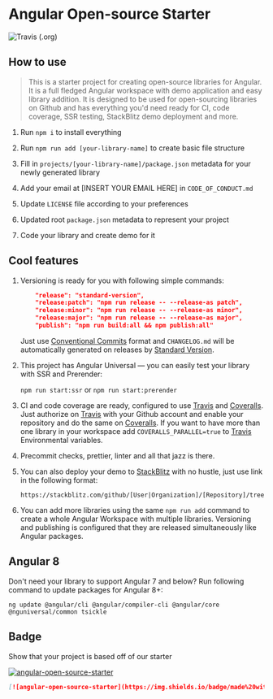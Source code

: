 # Angular Open-source Starter

![Travis (.org)](https://img.shields.io/travis/TinkoffCreditSystems/angular-open-source-starter)

## How to use

> This is a starter project for creating open-source libraries for Angular.
> It is a full fledged Angular workspace with demo application and easy library addition.
> It is designed to be used for open-sourcing libraries on Github and has everything
> you'd need ready for CI, code coverage, SSR testing, StackBlitz demo deployment and more.

1. Run `npm i` to install everything

2. Run `npm run add [your-library-name]` to create basic file structure

3. Fill in `projects/[your-library-name]/package.json` metadata for your newly generated library

4. Add your email at [INSERT YOUR EMAIL HERE] in `CODE_OF_CONDUCT.md`

5. Update `LICENSE` file according to your preferences

6. Updated root `package.json` metadata to represent your project

7. Code your library and create demo for it

## Cool features

1.  Versioning is ready for you with following simple commands:

    ```json
        "release": "standard-version",
        "release:patch": "npm run release -- --release-as patch",
        "release:minor": "npm run release -- --release-as minor",
        "release:major": "npm run release -- --release-as major",
        "publish": "npm run build:all && npm publish:all"
    ```

    Just use [Conventional Commits](https://www.conventionalcommits.org/en/v1.0.0-beta.4/)
    format and `CHANGELOG.md` will be automatically generated on releases by
    [Standard Version](https://github.com/conventional-changelog/standard-version#standard-version).

2.  This project has Angular Universal —
    you can easily test your library with SSR and Prerender:

    `npm run start:ssr` or `npm run start:prerender`

3.  CI and code coverage are ready, configured to use
    [Travis](http://travis-ci.org/) and [Coveralls](https://coveralls.io).
    Just authorize on [Travis](http://travis-ci.org/) with your Github account
    and enable your repository and do the same on [Coveralls](https://coveralls.io).
    If you want to have more than one library in your workspace add
    `COVERALLS_PARALLEL=true` to [Travis](http://travis-ci.org/) Environmental variables.

4.  Precommit checks, prettier, linter and all that jazz is there.

5.  You can also deploy your demo to [StackBlitz](https://stackblitz.com) with no hustle,
    just use link in the following format:

        https://stackblitz.com/github/[User|Organization]/[Repository]/tree/master/projects/demo

6.  You can add more libraries using the same `npm run add` command to create a whole Angular Workspace
    with multiple libraries. Versioning and publishing is configured that they are released simultaneously like Angular packages.

## Angular 8

Don't need your library to support Angular 7 and below? Run following command to update packages for Angular 8+:

    ng update @angular/cli @angular/compiler-cli @angular/core @nguniversal/common tsickle
    
## Badge

Show that your project is based off of our starter 

[![angular-open-source-starter](https://img.shields.io/badge/made%20with-angular--open--source--starter-d81676?logo=angular)](https://github.com/TinkoffCreditSystems/angular-open-source-starter)

```md
[![angular-open-source-starter](https://img.shields.io/badge/made%20with-angular--open--source--starter-d81676?logo=angular)](https://github.com/TinkoffCreditSystems/angular-open-source-starter)
```
